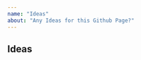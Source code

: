 ```yaml
---
name: "Ideas"
about: "Any Ideas for this Github Page?"
---
```


<!-- Value your Ideas :)-->

## Ideas

<!-- Welcom any Ideas to improve this Github Page -->
